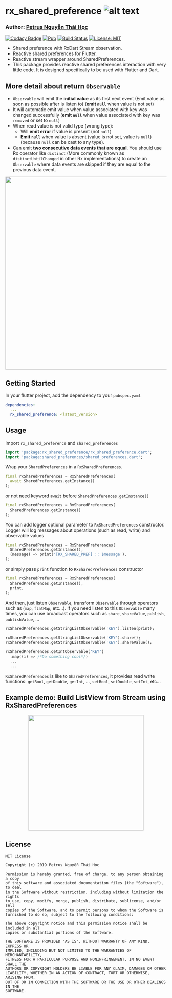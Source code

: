 # rx_shared_preference ![alt text](https://avatars3.githubusercontent.com/u/6407041?s=32&v=4)

### Author: [Petrus Nguyễn Thái Học](https://github.com/hoc081098)

[![Codacy Badge](https://api.codacy.com/project/badge/Grade/394a0db269db40bda248dd63ec84a292)](https://app.codacy.com/app/hoc081098/rx_shared_preference?utm_source=github.com&utm_medium=referral&utm_content=hoc081098/rx_shared_preference&utm_campaign=Badge_Grade_Dashboard)
[![Pub](https://img.shields.io/pub/v/rx_shared_preference.svg)](https://pub.dartlang.org/packages/rx_shared_preference)
[![Build Status](https://travis-ci.org/hoc081098/rx_shared_preference.svg?branch=master)](https://travis-ci.org/hoc081098/rx_shared_preference)
[![License: MIT](https://img.shields.io/badge/License-MIT-yellow.svg)](https://opensource.org/licenses/MIT)

- Shared preference with RxDart Stream observation.
- Reactive shared preferences for Flutter.
- Reactive stream wrapper around SharedPreferences.
- This package provides reactive shared preferences interaction with very little code. It is designed specifically to be used with Flutter and Dart.

## More detail about return `Observable`
- `Observable` will emit the **initial value** as its first next event (Emit value as soon as possible after is listen to) (**emit `null`** when value is not set) 
- It will automatic emit value when value associated with key was changed successfully (**emit `null`** when value associated with key was `removed` or set to `null`)
- When read value is not valid type (wrong type):
  + Will **emit error** if value is present (not `null`)
  + **Emit `null`** when value is absent (value is not set, value is `null`) (because `null` can be cast to any type).
- Can emit **two consecutive data events that are equal**. You should use Rx operator like `distinct` (More commonly known as `distinctUntilChanged` in other Rx implementations) to create an `Observable` where data events are skipped if they are equal to the previous data event.

<img src="https://imgbbb.com/images/2019/04/28/carbon-8.png" width="600">

## Getting Started

In your flutter project, add the dependency to your `pubspec.yaml`

```yaml
dependencies:
  ...
  rx_shared_preference: <latest_version>
```

## Usage

Import `rx_shared_preference` and `shared_preferences`

```dart
import 'package:rx_shared_preference/rx_shared_preference.dart';
import 'package:shared_preferences/shared_preferences.dart';
```

Wrap your `SharedPreferences` in a `RxSharedPreferences`.

```dart
final rxSharedPreferences = RxSharedPreferences(
  await SharedPreferences.getInstance()
);
```

or not need keyword `await` before `SharedPreferences.getInstance()`

```dart
final rxSharedPreferences = RxSharedPreferences(
  SharedPreferences.getInstance()
);
```

You can add logger optional parameter to `RxSharedPreferences` constructor.
Logger will log messages about operations (such as read, write) and observable values

```dart
final rxSharedPreferences = RxSharedPreferences(
  SharedPreferences.getInstance(),
  (message) => print('[RX_SHARED_PREF] :: $message'),
);
```

or simply pass `print` function to `RxSharedPreferences` constructor

```dart
final rxSharedPreferences = RxSharedPreferences(
  SharedPreferences.getInstance(),
  print,
);
```

And then, just listen `Observable`, transform `Observable` through operators such as (`map`, `flatMap`, etc...).
If you need listen to this `Observable` many times, you can use broadcast operators such as `share`, `shareValue`, `publish`, `publishValue`, ...

```dart
rxSharedPreferences.getStringListObservable('KEY').listen(print);

rxSharedPreferences.getStringListObservable('KEY').share();
rxSharedPreferences.getStringListObservable('KEY').shareValue();

rxSharedPreferences.getIntObservable('KEY')
  .map((i) => /*Do something cool*/)
  ...
  ...
```

`RxSharedPreferences` is like to `SharedPreferences`, it provides read write functions: `getBool`, `getDouble`,  `getInt`, ..., `setBool`, `setDouble`, `setInt`, etc...

## Example demo: Build ListView from Stream using RxSharedPreferences

<p align="center">
  <img src="https://imgbbb.com/images/2019/04/28/rx_shared_pref_example.gif" width="360">
</p>  

License
-------

    MIT License

    Copyright (c) 2019 Petrus Nguyễn Thái Học

    Permission is hereby granted, free of charge, to any person obtaining a copy
    of this software and associated documentation files (the "Software"), to deal
    in the Software without restriction, including without limitation the rights
    to use, copy, modify, merge, publish, distribute, sublicense, and/or sell
    copies of the Software, and to permit persons to whom the Software is
    furnished to do so, subject to the following conditions:

    The above copyright notice and this permission notice shall be included in all
    copies or substantial portions of the Software.

    THE SOFTWARE IS PROVIDED "AS IS", WITHOUT WARRANTY OF ANY KIND, EXPRESS OR
    IMPLIED, INCLUDING BUT NOT LIMITED TO THE WARRANTIES OF MERCHANTABILITY,
    FITNESS FOR A PARTICULAR PURPOSE AND NONINFRINGEMENT. IN NO EVENT SHALL THE
    AUTHORS OR COPYRIGHT HOLDERS BE LIABLE FOR ANY CLAIM, DAMAGES OR OTHER
    LIABILITY, WHETHER IN AN ACTION OF CONTRACT, TORT OR OTHERWISE, ARISING FROM,
    OUT OF OR IN CONNECTION WITH THE SOFTWARE OR THE USE OR OTHER DEALINGS IN THE
    SOFTWARE.
